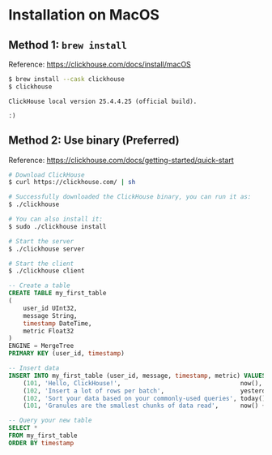 # Installation on MacOS

## Method 1: `brew install`

Reference: https://clickhouse.com/docs/install/macOS

```bash
$ brew install --cask clickhouse
$ clickhouse
```
```
ClickHouse local version 25.4.4.25 (official build).

:)
```

## Method 2: Use binary (Preferred)

Reference: https://clickhouse.com/docs/getting-started/quick-start

```bash
# Download ClickHouse
$ curl https://clickhouse.com/ | sh

# Successfully downloaded the ClickHouse binary, you can run it as:
$ ./clickhouse

# You can also install it:
$ sudo ./clickhouse install

# Start the server
$ ./clickhouse server

# Start the client
$ ./clickhouse client
```

```sql
-- Create a table
CREATE TABLE my_first_table
(
    user_id UInt32,
    message String,
    timestamp DateTime,
    metric Float32
)
ENGINE = MergeTree
PRIMARY KEY (user_id, timestamp)

-- Insert data
INSERT INTO my_first_table (user_id, message, timestamp, metric) VALUES
    (101, 'Hello, ClickHouse!',                                 now(),       -1.0    ),
    (102, 'Insert a lot of rows per batch',                     yesterday(), 1.41421 ),
    (102, 'Sort your data based on your commonly-used queries', today(),     2.718   ),
    (101, 'Granules are the smallest chunks of data read',      now() + 5,   3.14159 )

-- Query your new table
SELECT *
FROM my_first_table
ORDER BY timestamp
```